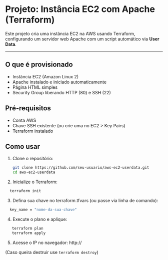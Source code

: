 # Projeto: Instância EC2 com Apache (Terraform)

Este projeto cria uma instância EC2 na AWS usando Terraform, configurando um servidor web Apache com um script automático via **User Data**.

---

## O que é provisionado

- Instância EC2 (Amazon Linux 2)
- Apache instalado e iniciado automaticamente
- Página HTML simples
- Security Group liberando HTTP (80) e SSH (22)

## Pré-requisitos

- Conta AWS
- Chave SSH existente (ou crie uma no EC2 > Key Pairs)
- Terraform instalado

## Como usar

1. Clone o repositório:
   ```bash
   git clone https://github.com/seu-usuario/aws-ec2-userdata.git
   cd aws-ec2-userdata
    ```
   
2. Inicialize o Terraform:
 ```bash
   terraform init
 ```

3. Defina sua chave no terraform.tfvars (ou passe via linha de comando):
 ```bash
   key_name = "nome-da-sua-chave"
 ```
   
4. Execute o plano e aplique:
```bash
   terraform plan
   terraform apply
  ```
5. Acesse o IP no navegador: http://<IP-da-instancia>

(Caso queira destruir use `terraform destroy`)


